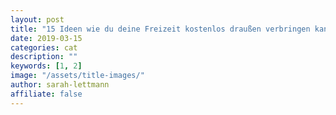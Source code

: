 ```yaml
---
layout: post
title: "15 Ideen wie du deine Freizeit kostenlos draußen verbringen kannst"
date: 2019-03-15
categories: cat
description: ""
keywords: [1, 2]
image: "/assets/title-images/"
author: sarah-lettmann
affiliate: false
---
```

